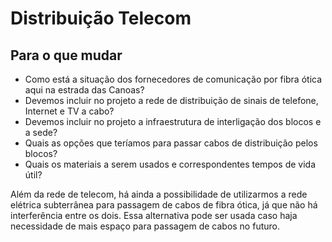 # Distribuição Telecom
  
## Para o que mudar

- Como está a situação dos fornecedores de comunicação por fibra ótica aqui na estrada das Canoas?
- Devemos incluir no projeto a rede de distribuição de sinais de telefone, Internet e TV a cabo?
- Devemos incluir no projeto a infraestrutura de interligação dos blocos e a sede?
- Quais as opções que teríamos para passar cabos de distribuição pelos blocos?
- Quais os materiais a serem usados e correspondentes tempos de vida útil?

Além da rede de telecom, há ainda a possibilidade de utilizarmos a rede elétrica subterrânea para passagem de cabos de fibra ótica, já que não há interferência entre os dois. Essa alternativa pode ser usada caso haja necessidade de mais espaço para passagem de cabos no futuro.